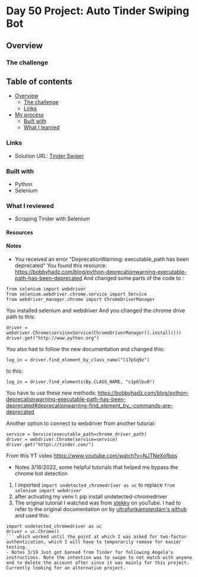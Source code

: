 # Day 50 Project: Auto Tinder Swiping Bot

## Overview

### The challenge



## Table of contents

- [Overview](#overview)
  - [The challenge](#the-challenge)
  - [Links](#links)
- [My process](#my-process)
  - [Built with](#built-with)
  - [What I learned](#what-i-learned)


### Links

- Solution URL: [Tinder Swiper](https://github.com/Mikerniker/100_Days_of_Python/tree/main/Day50)

### Built with

- Python
- Selenium

### What I reviewed
- Scraping Tinder with Selenium

#### Resources

#### Notes

- You received an error "DeprecationWarning: executable_path has been deprecated"
You found this resource: https://bobbyhadz.com/blog/python-deprecationwarning-executable-path-has-been-deprecated
And changed some parts of the code to :
```
from selenium import webdriver
from selenium.webdriver.chrome.service import Service
from webdriver_manager.chrome import ChromeDriverManager
```
You installed selenium and webdriver
And you changed the chrome drive path to this:
```
driver = webdriver.Chrome(service=Service(ChromeDriverManager().install()))
driver.get("http://www.python.org")
```
You also had to follow the new documentation and changed this:
```
log_in = driver.find_element_by_class_name("l17p5q9z")
```
to this:
```
log_in = driver.find_elements(By.CLASS_NAME, "c1p6lbu0")
```
You have to use these new methods:
https://bobbyhadz.com/blog/python-deprecationwarning-executable-path-has-been-deprecated#deprecationwarning-find_element_by_-commands-are-deprecated

Another option to connect to webdriver from another tutorial:
```
service = Service(executable_path=chrome_driver_path)
driver = webdriver.Chrome(service=service)
driver.get("https://tinder.com/")
```
From this YT video https://www.youtube.com/watch?v=NJTNeXofbps

- Notes 3/18/2022, some helpful tutorials that helped me bypass the chrome bot detection
1. I imported ```import undetected_chromedriver as uc``` to replace ```from selenium import webdriver```
2. after activating my venv I: pip install undetected-chromedriver
3. The original tutorial I watched was from [xtekky](https://www.youtube.com/watch?v=GcTGurNyf6Y) on youTube. I had to refer to the original documentation on by [ultrafunkamsterdam's github](https://github.com/ultrafunkamsterdam/undetected-chromedriver/blob/master/README.md#important-note) and used this:
```
import undetected_chromedriver as uc
driver = uc.Chrome()
``` which worked until the point at which I was asked for two-factor authentication, which I will have to temporarily remove for easier testing.
- Notes 3/19 Just got banned from Tinder for following Angela's instructions. Note the intention was to swipe to not match with anyone and to delete the account after since it was mainly for this project. Currently looking for an alternative project. 

